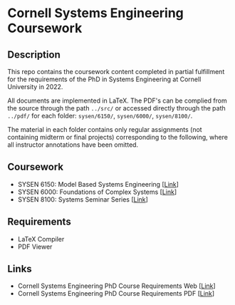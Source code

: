 # Cornell Systems Engineering Coursework

## Description
This repo contains the coursework content completed in partial fulfillment for the requirements of the PhD in Systems Engineering at Cornell University in 2022.

All documents are implemented in LaTeX. The PDF's can be complied from the source through the path ``../src/`` or accessed directly through the path ``../pdf/`` for each folder: ``sysen/6150/``, ``sysen/6000/``, ``sysen/8100/``. 

The material in each folder contains only regular assignments (not containing midterm or final projects) corresponding to the following, where all instructor annotations have been omitted.

## Coursework
- SYSEN 6150: Model Based Systems Engineering [<a href="https://classes.cornell.edu/browse/roster/FA22/class/SYSEN/6150">Link</a>]
- SYSEN 6000: Foundations of Complex Systems [<a href="https://classes.cornell.edu/browse/roster/FA22/class/SYSEN/6000">Link</a>]
- SYSEN 8100: Systems Seminar Series [<a href="https://classes.cornell.edu/browse/roster/FA22/class/SYSEN/8100">Link</a>]

## Requirements
- LaTeX Compiler
- PDF Viewer

## Links
- Cornell Systems Engineering PhD Course Requirements Web [<a href='https://www.systemseng.cornell.edu/se/programs/systems-phd/systems-phd-degree-requirements'>Link</a>]
- Cornell Systems Engineering PhD Course Requirements PDF [<a href='https://www.systemseng.cornell.edu/sites/default/files/users/user7731/Systems%20Ph.D%20Degree%20Requirements-%20FA18%20(VD).pdf'>Link</a>]
